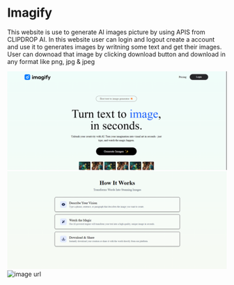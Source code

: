 # Imagify
This website is use to generate AI images picture by using APIS from CLIPDROP AI. In this website user can login and logout create a account and use it to generates images by writning some text and get their images. User can downoad that image by clicking download button and download in any format like png, jpg & jpeg


![image url](https://github.com/farhan1807ahmad/Imagify-Text-To-Image-/blob/35099c2813a30fa7a32d8615021bd0672a662f52/homee.PNG)
![image url](https://github.com/farhan1807ahmad/Imagify-Text-To-Image-/blob/d81db4ece98bd54ccb051e3f7abe687d590053bd/how.PNG)
![image url]()

